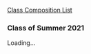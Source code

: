 [Class Composition List](../listings.md)

### Class of Summer 2021

<script src="../../jquery-3.6.0.min.js"></script>
<script src="../../musicplayer.js"></script>
<script src="../../musiclang.js"></script>
<script src="../../musiccontroller.js"></script>
<script src="../preview_player.js"></script>
<link rel="stylesheet" href="../preview_player.css">
<link rel="stylesheet" href="../../font-awesome-4.7.0/css/font-awesome.min.css">

<div id="player-preview-div">
    Loading...
</div>

